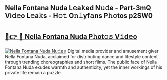 ## Nella Fontana Nuda L𝚎a𝚔ed N𝚞𝚍e - Part-3mQ Vi𝚍𝚎o L𝚎a𝚔s - H𝚘𝚝 O𝚗𝚕yf𝚊ns P𝚑𝚘tos p2SW0

# <h2><a href="http://kf5nxeq.oniu.top/?m=Nella+Fontana+Nuda">🔗👉 🔴 Nella Fontana Nuda P𝚑ot𝚘𝚜 V𝚒d𝚎o</a></h2>

[![Nella Fontana Nuda Nu𝚍e𝚜](https://i.imgur.com/0qMVB7G.gif)](http://kf5nxeq.oniu.top/?m=Nella+Fontana+Nuda)
Digital media provider and amusement giver Nella Fontana Nuda, acclaimed for distributing dance and lifestyle content through trending choreographies and short films. The public face of Nella Fontana Nuda exudes warmth and authenticity, yet the inner workings of his private life remain a puzzle.  
